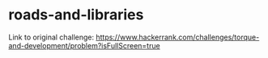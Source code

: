 # roads-and-libraries

Link to original challenge:
https://www.hackerrank.com/challenges/torque-and-development/problem?isFullScreen=true